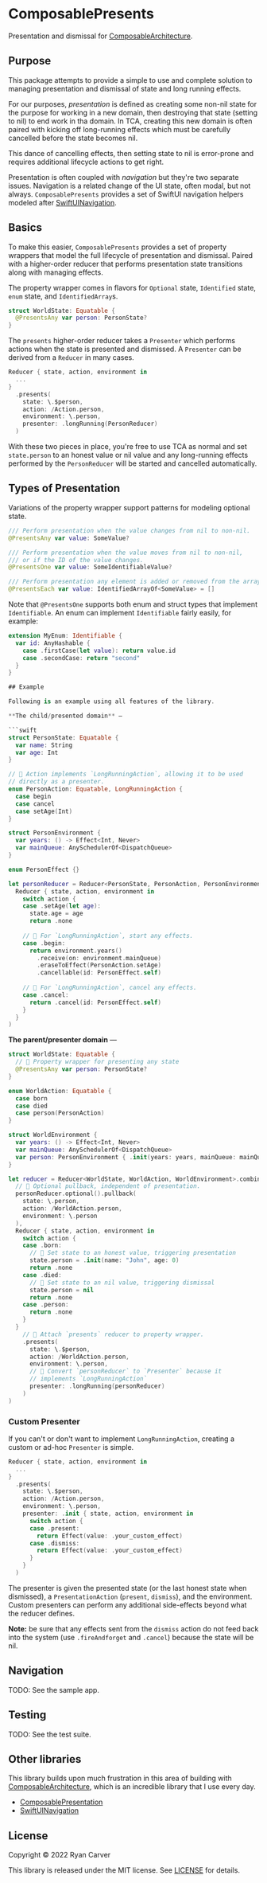 # ComposablePresents

Presentation and dismissal for [ComposableArchitecture](https://github.com/pointfreeco/swift-composable-architecture/).

## Purpose

This package attempts to provide a simple to use and complete solution to 
managing presentation and dismissal of state and long running effects.

For our purposes, *presentation* is defined as creating some non-nil state
for the purpose for working in a new domain, then destroying that state
(setting to nil) to end work in tha domain. In TCA, creating this new domain 
is often paired with kicking off long-running effects which must be carefully 
cancelled before the state becomes nil. 

This dance of cancelling effects, then setting state to nil is error-prone
and requires additional lifecycle actions to get right.

Presentation is often coupled with *navigation* but they're two separate issues.
Navigation is a related change of the UI state, often modal, but not always. 
`ComposablePresents` provides a set of SwiftUI navigation helpers modeled 
after [SwiftUINavigation](https://github.com/pointfreeco/swiftui-navigation).

## Basics

To make this easier, `ComposablePresents` provides a set of property wrappers
that model the full lifecycle of presentation and dismissal. Paired with
a higher-order reducer that performs presentation state transitions along
with managing effects.

The property wrapper comes in flavors for `Optional` state, `Identified` state, 
`enum` state, and `IdentifiedArray`s.

```swift
struct WorldState: Equatable {
  @PresentsAny var person: PersonState?
}
```

The `presents` higher-order reducer takes a `Presenter` which performs
actions when the state is presented and dismissed. A `Presenter` can be
derived from a `Reducer` in many cases.

```swift
Reducer { state, action, environment in
  ...
}
  .presents(
    state: \.$person,
    action: /Action.person,
    environment: \.person,
    presenter: .longRunning(PersonReducer)
  )
```

With these two pieces in place, you're free to use TCA as normal and set
`state.person` to an honest value or nil value and any long-running effects 
performed by the `PersonReducer` will be started and cancelled automatically.

## Types of Presentation

Variations of the property wrapper support patterns for modeling optional state.

```swift
/// Perform presentation when the value changes from nil to non-nil.
@PresentsAny var value: SomeValue?
```

```swift
/// Perform presentation when the value moves from nil to non-nil, 
/// or if the ID of the value changes. 
@PresentsOne var value: SomeIdentifiableValue?
```

```swift
/// Perform presentation any element is added or removed from the array.
@PresentsEach var value: IdentifiedArrayOf<SomeValue> = []
```

Note that `@PresentsOne` supports both enum and struct types that implement `Identifiable`.
An enum can implement `Identifiable` fairly easily, for example:

```swift
extension MyEnum: Identifiable {
  var id: AnyHashable {
    case .firstCase(let value): return value.id
    case .secondCase: return "second"
  }
}

## Example

Following is an example using all features of the library.

**The child/presented domain** —

```swift
struct PersonState: Equatable {
  var name: String
  var age: Int
}

// 🎁 Action implements `LongRunningAction`, allowing it to be used
// directly as a presenter.
enum PersonAction: Equatable, LongRunningAction {
  case begin
  case cancel
  case setAge(Int)
}

struct PersonEnvironment {
  var years: () -> Effect<Int, Never>
  var mainQueue: AnySchedulerOf<DispatchQueue>
}

enum PersonEffect {}

let personReducer = Reducer<PersonState, PersonAction, PersonEnvironment>.combine(
  Reducer { state, action, environment in
    switch action {
    case .setAge(let age):
      state.age = age
      return .none
  
    // 🎁 For `LongRunningAction`, start any effects.
    case .begin:
      return environment.years()
        .receive(on: environment.mainQueue)
        .eraseToEffect(PersonAction.setAge)
        .cancellable(id: PersonEffect.self)
        
    // 🎁 For `LongRunningAction`, cancel any effects.
    case .cancel:
      return .cancel(id: PersonEffect.self)
    }
  }
)
```

**The parent/presenter domain** —

```swift
struct WorldState: Equatable {
  // 🎁 Property wrapper for presenting any state
  @PresentsAny var person: PersonState?
}

enum WorldAction: Equatable {
  case born
  case died
  case person(PersonAction)
}

struct WorldEnvironment {
  var years: () -> Effect<Int, Never>
  var mainQueue: AnySchedulerOf<DispatchQueue>
  var person: PersonEnvironment { .init(years: years, mainQueue: mainQueue) }
}

let reducer = Reducer<WorldState, WorldAction, WorldEnvironment>.combine(
  // 👀 Optional pullback, independent of presentation.
  personReducer.optional().pullback(
    state: \.person,
    action: /WorldAction.person,
    environment: \.person
  ),
  Reducer { state, action, environment in
    switch action {
    case .born:
      // 🎁 Set state to an honest value, triggering presentation 
      state.person = .init(name: "John", age: 0)
      return .none
    case .died:
      // 🎁 Set state to an nil value, triggering dismissal
      state.person = nil
      return .none
    case .person:
      return .none
    }
  }
    // 🎁 Attach `presents` reducer to property wrapper.
    .presents(
      state: \.$person,
      action: /WorldAction.person,
      environment: \.person,
      // 🎁 Convert `personReducer` to `Presenter` because it 
      // implements `LongRunningAction`
      presenter: .longRunning(personReducer)
    )
)
```

### Custom Presenter

If you can't or don't want to implement `LongRunningAction`, creating
a custom or ad-hoc `Presenter` is simple.

```swift
Reducer { state, action, environment in
  ...
}
  .presents(
    state: \.$person,
    action: /Action.person,
    environment: \.person,
    presenter: .init { state, action, environment in 
      switch action {
      case .present:
        return Effect(value: .your_custom_effect)
      case .dismiss:
        return Effect(value: .your_custom_effect)
      }
    }
  )
```

The presenter is given the presented state (or the last honest state
when dismissed), a `PresentationAction` (`present`, `dismiss`), and the 
environment. Custom presenters can perform any additional side-effects 
beyond what the reducer defines.

**Note:** be sure that any effects sent from the `dismiss` action do
not feed back into the system (use `.fireAndforget` and `.cancel`) 
because the state will be nil. 

## Navigation

TODO: See the sample app.

## Testing

TODO: See the test suite.

## Other libraries

This library builds upon much frustration in this area of building with [ComposableArchitecture](https://github.com/pointfreeco/swift-composable-architecture/), 
which is an incredible library that I use every day.

* [ComposablePresentation](https://github.com/darrarski/swift-composable-presentation)
* [SwiftUINavigation](https://github.com/pointfreeco/swiftui-navigation)

## License

Copyright © 2022 Ryan Carver

This library is released under the MIT license. See [LICENSE](LICENSE) for details.
